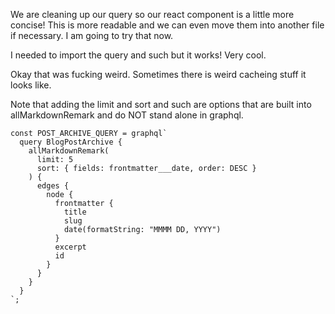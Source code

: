 We are cleaning up our query so our react component is a little more concise! This is more readable and we can even move them into another file if necessary. I am going to try that now.

I needed to import the query and such but it works! Very cool.

Okay that was fucking weird. Sometimes there is weird cacheing stuff it looks like.

Note that adding the limit and sort and such are options that are built into allMarkdownRemark and do NOT stand alone in graphql.

```
const POST_ARCHIVE_QUERY = graphql`
  query BlogPostArchive {
    allMarkdownRemark(
      limit: 5
      sort: { fields: frontmatter___date, order: DESC }
    ) {
      edges {
        node {
          frontmatter {
            title
            slug
            date(formatString: "MMMM DD, YYYY")
          }
          excerpt
          id
        }
      }
    }
  }
`;
```
